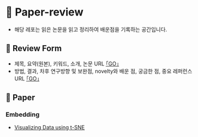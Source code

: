 # 📄 Paper-review
- 해당 레포는 읽은 논문을 읽고 정리하여 배운점을 기록하는 공간입니다. 

## 📝 Review Form
- 제목, 요약(원본), 키워드, 소개, 논문 URL [｢GO｣](https://github.com/koptimizer/my_PaperLog/blob/master/.github/ISSUE_TEMPLATE/paper_temp.md)
- 방법, 결과, 차후 연구방향 및 보완점, novelty와 배운 점, 궁금한 점, 중요 레퍼런스 URL [｢GO｣](https://github.com/koptimizer/my_PaperLog/blob/master/review_form.md)

## 📄 Paper

### Embedding

- [Visualizing Data using t-SNE](https://github.com/JunHyun-DS/Paper-review/blob/master/Paper/Visualizing%20Data%20using%20t-SNE.md)
